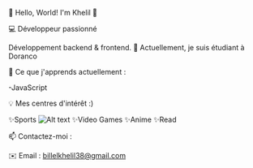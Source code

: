 🌟 Hello, World! I'm Khelil 🌟

💻 Développeur passionné 

Développement backend & frontend.
🔭 Actuellement, je suis étudiant à Doranco

🌱 Ce que j'apprends actuellement :

-JavaScript

💡 Mes centres d'intérêt :)

✨Sports                     ![Alt text](https://media1.tenor.com/m/i04KP9adlJ4AAAAd/choso-choso-jjk.gif)
✨Video Games
✨Anime
✨Read


📫 Contactez-moi :

✉️ Email : billelkhelil38@gmail.com

<!--
**billel2301/billel2301** is a ✨ _special_ ✨ repository because its `README.md` (this file) appears on your GitHub profile.

Here are some ideas to get you started:

- 🔭 I’m currently working on ...
- 🌱 I’m currently learning ...
- 👯 I’m looking to collaborate on ...
- 🤔 I’m looking for help with ...
- 💬 Ask me about ...
- 📫 How to reach me: ...
- 😄 Pronouns: ...
- ⚡ Fun fact: ...
-->
